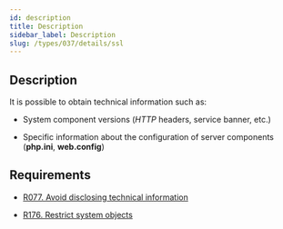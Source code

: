 ```yaml
---
id: description
title: Description
sidebar_label: Description
slug: /types/037/details/ssl
---
```


## Description

It is possible to obtain technical information such as:

- System component versions (*HTTP* headers, service banner, etc.)

- Specific information about the configuration of server components
(**php.ini**, **web.config**)

## Requirements

- [R077. Avoid disclosing technical information](https://fluidattacks.com/products/rules/list/077/)

- [R176. Restrict system objects](https://fluidattacks.com/products/rules/list/176/)
